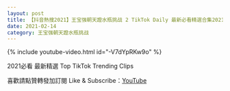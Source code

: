 ```yaml
---
layout: post
title: 【抖音熱搜2021】王宝强朝天蹬水瓶挑战 2 TikTok Daily 最新必看精選合集2021 02 14
date: 2021-02-14
category: 王宝强朝天蹬水瓶挑战
---
```


{% include youtube-video.html id="-V7dYpRKw9o" %}

2021必看 最新精選 Top TikTok Trending Clips

喜歡請點贊轉發加訂閱 Like & Subscribe：[YouTube](https://www.youtube.com/channel/UCAoR7VcanIPd04uEq_GIylA/videos)

